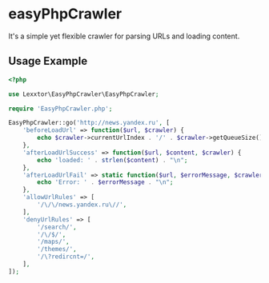 easyPhpCrawler
=================================
It's a simple yet flexible crawler for parsing URLs and loading content.

Usage Example
-------------

``` php
<?php

use Lexxtor\EasyPhpCrawler\EasyPhpCrawler;

require 'EasyPhpCrawler.php';

EasyPhpCrawler::go('http://news.yandex.ru', [
    'beforeLoadUrl' => function($url, $crawler) {
        echo $crawler->currentUrlIndex . '/' . $crawler->getQueueSize() . "  $url  ";
    },
    'afterLoadUrlSuccess' => function($url, $content, $crawler) {
        echo 'loaded: ' . strlen($content) . "\n";
    },
    'afterLoadUrlFail' => static function($url, $errorMessage, $crawler) {
        echo 'Error: ' . $errorMessage . "\n";
    },
    'allowUrlRules' => [
        '/\/\/news.yandex.ru\//',
    ],
    'denyUrlRules' => [
        '/search/',
        '/\/$/',
        '/maps/',
        '/themes/',
        '/\?redircnt=/',
    ],
]);
```
